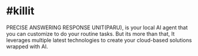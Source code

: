 # #killit
PRECISE ANSWERING RESPONSE UNIT(PARU), is your local AI agent that you can customize to do your routine tasks. But its more than that, It leverages multiple latest technologies to create your cloud-based solutions wrapped with AI. 

